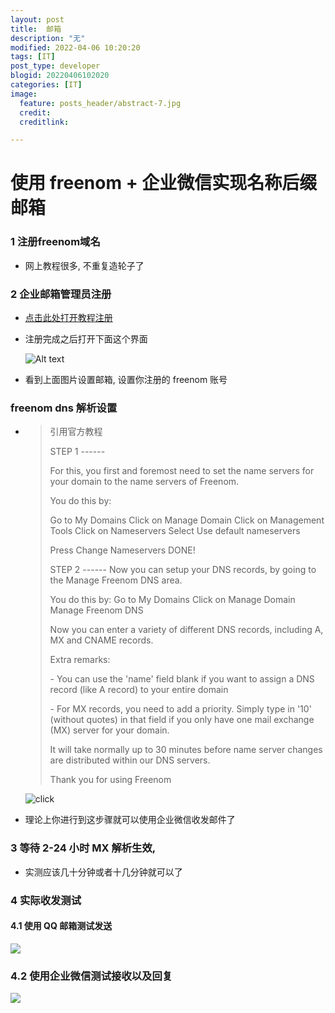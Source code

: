 ```yaml
---
layout: post
title:  邮箱
description: "无"
modified: 2022-04-06 10:20:20
tags: [IT]
post_type: developer
blogid: 20220406102020
categories: [IT]
image:
  feature: posts_header/abstract-7.jpg
  credit:
  creditlink:

---
```


# 使用 freenom + 企业微信实现名称后缀邮箱

### 1 注册freenom域名

- 网上教程很多, 不重复造轮子了

### 2 企业邮箱管理员注册

- [点击此处打开教程注册](https://service.exmail.qq.com/cgi-bin/help?subtype=1&&id=20012&&no=1001214)

- 注册完成之后打开下面这个界面

  ![Alt text]({{site.url}}/images/posts_image/i.png)

- 看到上面图片设置邮箱, 设置你注册的 freenom 账号

### freenom dns 解析设置

- > 引用官方教程
  >
  > STEP 1
  > \------
  >
  > For this, you first and foremost need to set the
  > name servers for your domain to the name servers of Freenom.
  >
  > You do this by:
  >
  > Go to My Domains
  > Click on Manage Domain
  > Click on Management Tools
  > Click on Nameservers
  > Select Use default nameservers
  >
  > Press Change Nameservers
  > DONE!
  >
  > STEP 2
  > \------
  > Now you can setup your DNS records, by going to
  > the Manage Freenom DNS area.
  >
  > You do this by:
  > Go to My Domains
  > Click on Manage Domain
  > Manage Freenom DNS
  >
  > Now you can enter a variety of different DNS records,
  > including A, MX and CNAME records.
  >
  > Extra remarks:
  >
  > \- You can use the 'name' field blank if you want to assign
  > a DNS record (like A record) to your entire domain
  >
  > \- For MX records, you need to add a priority. Simply type
  > in '10' (without quotes) in that field if you only have
  > one mail exchange (MX) server for your domain.
  >
  > It will take normally up to 30 minutes before name
  > server changes are distributed within our DNS servers.
  >
  > Thank you for using Freenom

  ![click]({{site.url}}/images/posts_image/68747470733a2f2f67697465652e636f6d2f617875382f7069632d6265642f7261772f6d61737465722f755069632f536e6970617374655f323032322d30342d30375f31352d31302d34392e706e67.png.png)
  
- 理论上你进行到这步骤就可以使用企业微信收发邮件了

### 3 等待 2-24 小时 MX 解析生效,

- 实测应该几十分钟或者十几分钟就可以了



### 4 实际收发测试

#### 4.1 使用 QQ 邮箱测试发送

![]({{site.url}}/images/posts_image/68747470733a2f2f67697465652e636f6d2f617875382f7069632d6265642f7261772f6d61737465722f755069632f25453425424325383125453425423825394125453525424525414525453425424625413125453625383825414.png)

### 4.2 使用企业微信测试接收以及回复

![]({{site.url}}/images/posts_image/68747470733a2f2f67697465652e636f6d2f617875382f7069632d6265642f7261772f6d61737465722f755069632f25453425424325383125453425423825394125453525424525414525453425424625413125453625383825414-1.png)